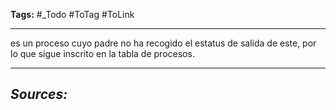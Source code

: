 **Tags:** #_Todo
#ToTag #ToLink 
- - -
es un proceso cuyo padre no ha recogido el estatus de salida de este, por lo que sigue inscrito en la tabla de procesos.
- - - 
## ***Sources:***